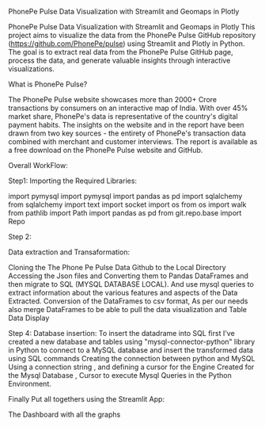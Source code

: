 PhonePe Pulse Data Visualization with Streamlit and Geomaps in Plotly

PhonePe Pulse Data Visualization with Streamlit and Geomaps in Plotly
This project aims to visualize the data from the PhonePe Pulse GitHub repository
 (https://github.com/PhonePe/pulse) using Streamlit and Plotly in Python. 
 The goal is to extract real data from the PhonePe Pulse GitHub page, process the data, 
 and generate valuable insights through interactive visualizations.

What is PhonePe Pulse?

The PhonePe Pulse website showcases more than 2000+ Crore transactions by consumers on an interactive map of India.
 With over 45% market share, PhonePe's data is representative of the country's digital payment habits. 
 The insights on the website and in the report have been drawn from two key sources - the entirety of PhonePe's transaction 
 data combined with merchant and customer interviews. The report is available as a free download on the PhonePe Pulse website and GitHub.
 
Overall WorkFlow:

Step1: 
Importing the Required Libraries:

import pymysql
import pymysql
import pandas as pd
import sqlalchemy
from sqlalchemy import text
import socket
import os
from os import walk
from pathlib import Path
import pandas as pd
from git.repo.base import Repo

Step 2:

Data extraction and Transaformation:

Cloning the The Phone Pe Pulse Data Github to the Local Directory
Accessing the Json files and Converting them to Pandas DataFrames and then migrate to SQL (MYSQL DATABASE LOCAL). 
And use mysql queries to extract information about the various features and aspects of the Data Extracted.
Conversion of the DataFrames to csv format, 
As per our needs also merge DataFrames to be able to pull the data visualization and Table Data Display 

Step 4:
Database insertion:
To insert the datadrame into SQL first I've created a new database and tables using "mysql-connector-python" library in Python to 
connect to a MySQL database and insert the transformed data using SQL commands
Creating the connection between python and MySQL
Using a connection string , and defining a cursor for the Engine Created for the Mysql Database ,
Cursor to execute Mysql Queries in the Python Environment.


Finally Put all togethers using the Streamlit App:

The Dashboard with all the graphs 
